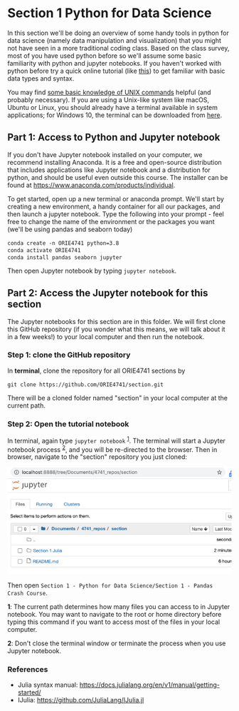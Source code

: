 # Section 1 Python for Data Science

In this section we'll be doing an overview of some handy tools in python for data science (namely data manipulation and visualization) that you might not have seen in a more traditional coding class. Based on the class survey, most of you have used python before so we'll assume some basic familiarity with python and jupyter notebooks. If you haven't worked with python before try a quick online tutorial (like [this](https://www.learnpython.org/)) to get familiar with basic data types and syntax.

You may find [some basic knowledge of UNIX commands](http://mally.stanford.edu/~sr/computing/basic-unix.html) helpful (and probably necessary). If you are using a Unix-like system like macOS, Ubuntu or Linux, you should already have a terminal available in system applications; for Windows 10, the terminal can be downloaded from [here](https://www.microsoft.com/en-us/p/windows-terminal/9n0dx20hk701?activetab=pivot:overviewtab).  

## Part 1: Access to Python and Jupyter notebook

If you don't have Jupyter notebook installed on your computer, we recommend installing Anaconda. It is a free and open-source distribution that includes applications like Jupyter notebook and a distribution for python, and should be useful even outside this course. The installer can be found at <https://www.anaconda.com/products/individual>. 

To get started, open up a new terminal or anaconda prompt. We'll start by creating a new environment, a handy container for all our packages, and then launch a jupyter notebook. Type the following into your prompt - feel free to change the name of the environment or the packages you want (we'll be using pandas and seaborn today)

```
conda create -n ORIE4741 python=3.8
conda activate ORIE4741
conda install pandas seaborn jupyter
```
Then open Jupyter notebook by typing `jupyter notebook`. 

## Part 2: Access the Jupyter notebook for this section

The Jupyter notebooks for this section are in this folder. We will first clone this GitHub repository (if you wonder what this means, we will talk about it in a few weeks!) to your local computer and then run the notebook.

### Step 1: clone the GitHub repository

In **terminal**, clone the repository for all ORIE4741 sections by

```
git clone https://github.com/ORIE4741/section.git
```

There will be a cloned folder named "section" in your local computer at the current path.

### Step 2: Open the tutorial notebook

In terminal, again type `jupyter notebook` <sup id="a1">[1](#f1)</sup>. The terminal will start a Jupyter notebook process <sup id="a2">[2](#f2)</sup>, and you will be re-directed to the browser. Then in browser, navigate to the "section" repository you just cloned:

![Jupyter browser](https://github.com/ORIE4741/section/blob/master/Section%201%20Julia/Jupyter_browser.png "Jupyter browser")

Then open `Section 1 - Python for Data Science/Section 1 - Pandas Crash Course`.

<b id="f1">1</b>: The current path determines how many files you can access to in Jupyter notebook. You may want to navigate to the root or home directory before typing this command if you want to access most of the files in your local computer. 

<b id="f2">2</b>: Don't close the terminal window or terminate the process when you use Jupyter notebook.

### References
- Julia syntax manual: <https://docs.julialang.org/en/v1/manual/getting-started/>
- IJulia: <https://github.com/JuliaLang/IJulia.jl>

